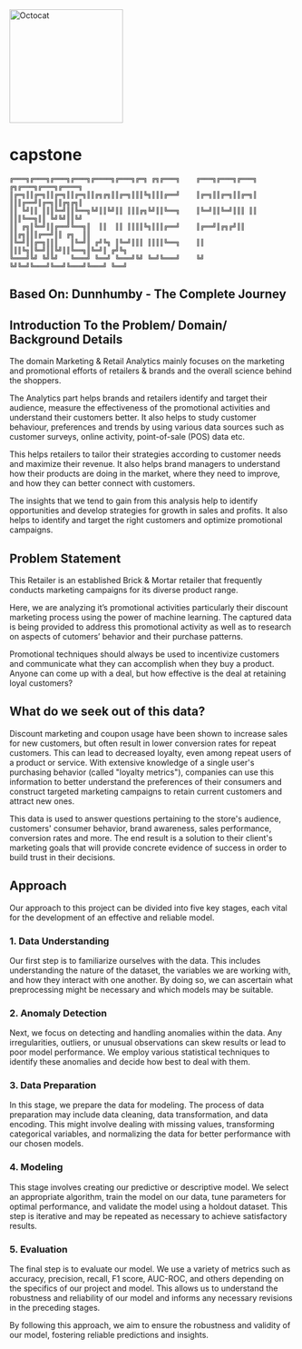 <img src="https://user-images.githubusercontent.com/81953271/124010886-b571ca80-d9df-11eb-86ac-b358c48ac6aa.png" width="200" height="200" alt="Octocat" title="Github logo">

# capstone
```plaintext
╔═══╗╔═══╗╔═══╗╔═══╗╔════╗╔═══╗╔═╗ ╔╗╔═══╗    ╔═══╗╔═══╗╔═══╗  ╔╗╔═══╗╔═══╗╔════╗
║╔═╗║║╔═╗║║╔═╗║║╔═╗║║╔╗╔╗║║╔═╗║║║╚╗║║║╔══╝    ║╔═╗║║╔═╗║║╔═╗║  ║║║╔══╝║╔═╗║║╔╗╔╗║
║║ ╚╝║║ ║║║╚═╝║║╚══╗╚╝║║╚╝║║ ║║║╔╗╚╝║║╚══╗    ║╚═╝║║╚═╝║║║ ║║  ║║║╚══╗║║ ╚╝╚╝║║╚╝
║║ ╔╗║╚═╝║║╔══╝╚══╗║  ║║  ║║ ║║║║╚╗║║║╔══╝    ║╔══╝║╔╗╔╝║║ ║║╔╗║║║╔══╝║║ ╔╗  ║║  
║╚═╝║║╔═╗║║║   ║╚═╝║ ╔╝╚╗ ║╚═╝║║║ ║║║║╚══╗    ║║   ║║║╚╗║╚═╝║║╚╝║║╚══╗║╚═╝║ ╔╝╚╗ 
╚═══╝╚╝ ╚╝╚╝   ╚═══╝ ╚══╝ ╚═══╝╚╝ ╚═╝╚═══╝    ╚╝   ╚╝╚═╝╚═══╝╚══╝╚═══╝╚═══╝ ╚══╝ 
```                       
## Based On: Dunnhumby - The Complete Journey

## Introduction To the Problem/ Domain/ Background Details

The domain Marketing & Retail Analytics mainly focuses on the marketing and promotional efforts of retailers & brands and the overall science behind the shoppers.

The Analytics part helps brands and retailers identify and target their audience, measure the effectiveness of the promotional activities and understand their customers better. It also helps to study customer behaviour, preferences and trends by using various data sources such as customer surveys, online activity, point-of-sale (POS) data etc. 

This helps retailers to tailor their strategies according to customer needs and maximize their revenue. It also helps brand managers to understand how their products are doing in the market, where they need to improve, and how they can better connect with customers.

The insights that we tend to gain from this analysis help to identify opportunities and develop strategies for growth in sales and profits. It also helps to identify and target the right customers and optimize promotional campaigns.

## Problem Statement

This Retailer is an established Brick & Mortar retailer that frequently conducts marketing campaigns for its diverse product range. 

Here, we are analyzing it’s promotional activities particularly their discount marketing process using the power of machine learning. The captured data is being provided to address this promotional activity as well as to research on aspects of cutomers’ behavior and their purchase patterns.

Promotional techniques should always be used to incentivize customers and communicate what they can accomplish when they buy a product. Anyone can come up with a deal, but how effective is the deal at retaining loyal customers?

## What do we seek out of this data?

Discount marketing and coupon usage have been shown to increase sales for new customers, but often result in lower conversion rates for repeat customers. This can lead to decreased loyalty, even among repeat users of a product or service. With extensive knowledge of a single user's purchasing behavior (called "loyalty metrics"), companies can use this information to better understand the preferences of their consumers and construct targeted marketing campaigns to retain current customers and attract new ones.

This data is used to answer questions pertaining to the store's audience, customers' consumer behavior, brand awareness, sales performance, conversion rates and more. The end result is a solution to their client's marketing goals that will provide concrete evidence of success in order to build trust in their decisions.

## Approach

Our approach to this project can be divided into five key stages, each vital for the development of an effective and reliable model.

### 1. Data Understanding
Our first step is to familiarize ourselves with the data. This includes understanding the nature of the dataset, the variables we are working with, and how they interact with one another. By doing so, we can ascertain what preprocessing might be necessary and which models may be suitable.

### 2. Anomaly Detection
Next, we focus on detecting and handling anomalies within the data. Any irregularities, outliers, or unusual observations can skew results or lead to poor model performance. We employ various statistical techniques to identify these anomalies and decide how best to deal with them.

### 3. Data Preparation
In this stage, we prepare the data for modeling. The process of data preparation may include data cleaning, data transformation, and data encoding. This might involve dealing with missing values, transforming categorical variables, and normalizing the data for better performance with our chosen models.

### 4. Modeling
This stage involves creating our predictive or descriptive model. We select an appropriate algorithm, train the model on our data, tune parameters for optimal performance, and validate the model using a holdout dataset. This step is iterative and may be repeated as necessary to achieve satisfactory results.

### 5. Evaluation
The final step is to evaluate our model. We use a variety of metrics such as accuracy, precision, recall, F1 score, AUC-ROC, and others depending on the specifics of our project and model. This allows us to understand the robustness and reliability of our model and informs any necessary revisions in the preceding stages.

By following this approach, we aim to ensure the robustness and validity of our model, fostering reliable predictions and insights.



                                                          
                                   
                                   


                                                                                                                                                                                          
                                                                                                                                                                                          
